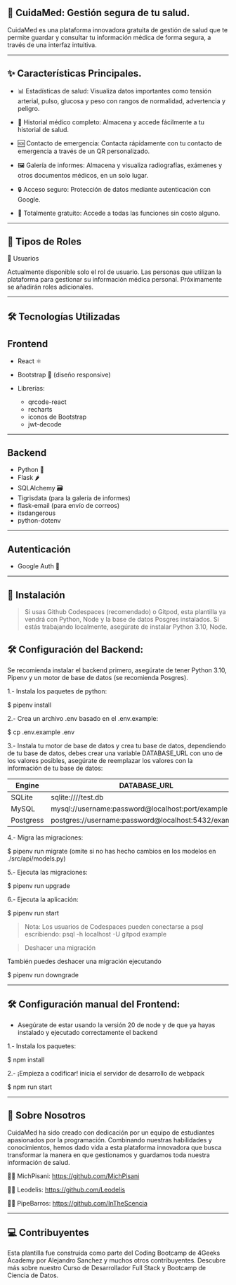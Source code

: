 🏥 CuidaMed: Gestión segura de tu salud.
---
CuidaMed es una plataforma innovadora gratuita de gestión de salud que te permite guardar y consultar tu información médica de forma segura, a través de una interfaz intuitiva.

---
✨ Características Principales.
---

* 📊 Estadísticas de salud: Visualiza datos importantes como tensión arterial, pulso, glucosa y peso con rangos de normalidad, advertencia y peligro.

* 📁 Historial médico completo: Almacena y accede fácilmente a tu historial de salud.

* 🆘 Contacto de emergencia: Contacta rápidamente con tu contacto de emergencia a través de un QR personalizado.

* 🖼️ Galería de informes: Almacena y visualiza radiografías, exámenes y otros documentos médicos, en un solo lugar.

* 🔒 Acceso seguro: Protección de datos mediante autenticación con Google.

* 💯 Totalmente gratuito: Accede a todas las funciones sin costo alguno.

---
👤 Tipos de Roles
---
📱 Usuarios

Actualmente disponible solo el rol de usuario. Las personas que utilizan la plataforma para gestionar su información médica personal.
Próximamente se añadirán roles adicionales.

---
🛠️ Tecnologías Utilizadas
---
Frontend
---

* React ⚛️
* Bootstrap 🎨 (diseño responsive)
* Librerías:

    * qrcode-react
    * recharts
    * iconos de Bootstrap
    * jwt-decode

---
Backend
---

* Python 🐍
* Flask 🌶️
* SQLAlchemy 🗃️
* Tigrisdata (para la galeria de informes)
* flask-email (para envío de correos)
* itsdangerous
* python-dotenv 

---
Autenticación
---

* Google Auth 🔐
  
---
🚀 Instalación
---

> Si usas Github Codespaces (recomendado) o Gitpod, esta plantilla ya vendrá con Python, Node y la base de datos Posgres instalados. Si estás trabajando localmente, asegúrate de instalar Python 3.10, Node.

🛠️ Configuración del Backend:
---

Se recomienda instalar el backend primero, asegúrate de tener Python 3.10, Pipenv y un motor de base de datos (se recomienda Posgres).

1.- Instala los paquetes de python: 

$ pipenv install

2.- Crea un archivo .env basado en el .env.example:

$ cp .env.example .env

3.- Instala tu motor de base de datos y crea tu base de datos, dependiendo de tu base de datos, debes crear una variable DATABASE_URL con uno de los valores posibles, asegúrate de reemplazar los valores con la información de tu base de datos:

| Engine    | DATABASE_URL                                        |
| --------- | --------------------------------------------------- |
| SQLite    | sqlite:////test.db                                  |
| MySQL     | mysql://username:password@localhost:port/example    |
| Postgress | postgres://username:password@localhost:5432/example |

4.- Migra las migraciones:

$ pipenv run migrate
(omite si no has hecho cambios en los modelos en ./src/api/models.py)

5.- Ejecuta las migraciones:

$ pipenv run upgrade

6.- Ejecuta la aplicación:

$ pipenv run start

> Nota: Los usuarios de Codespaces pueden conectarse a psql escribiendo: psql -h localhost -U gitpod example

> Deshacer una migración

También puedes deshacer una migración ejecutando

$ pipenv run downgrade

---
🛠️ Configuración manual del Frontend:
---

* Asegúrate de estar usando la versión 20 de node y de que ya hayas instalado y ejecutado correctamente el backend

1.- Instala los paquetes: 

$ npm install

2.- ¡Empieza a codificar! inicia el servidor de desarrollo de webpack 

$ npm run start

---
👥 Sobre Nosotros
---

CuidaMed ha sido creado con dedicación por un equipo de estudiantes apasionados por la programación. Combinando nuestras habilidades y conocimientos, hemos dado vida a esta plataforma innovadora que busca transformar la manera en que gestionamos y guardamos toda nuestra información de salud.

👩‍💻 MichPisani: https://github.com/MichPisani

👩‍💻 Leodelis: https://github.com/Leodelis

👨‍💻 PipeBarros: https://github.com/InTheScencia 

---
💻 Contribuyentes
---
Esta plantilla fue construida como parte del Coding Bootcamp de 4Geeks Academy por Alejandro Sanchez y muchos otros contribuyentes. Descubre más sobre nuestro Curso de Desarrollador Full Stack y Bootcamp de Ciencia de Datos.

